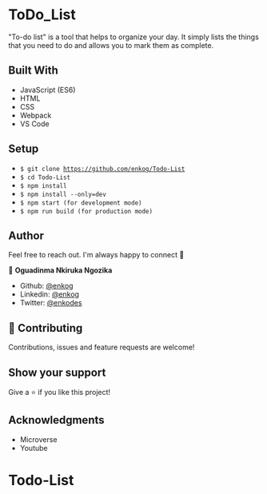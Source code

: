 # ToDo_List

"To-do list" is a tool that helps to organize your day. It simply lists the things that you need to do and allows you to mark them as complete.


## Built With 

- JavaScript (ES6)
- HTML
- CSS
- Webpack
- VS Code

##  Setup    <a name = "setup"></a>

  - <code>$ git clone https://github.com/enkog/Todo-List</code>
  - <code>$ cd Todo-List</code>
  - <code>$ npm install</code>
  - <code>$ npm install --only=dev</code>
  - <code>$ npm start (for development mode)</code>
  - <code>$ npm run build (for production mode)</code>
## Author

Feel free to reach out. I'm always happy to connect :slightly_smiling_face:

👤 **Oguadinma Nkiruka Ngozika**

- Github: [@enkog](https://github.com/enkog)
- Linkedin: [@enkog](https://www.linkedin.com/in/enkog/)
- Twitter: [@enkodes](https://twitter.com/enkodes)


## 🤝 Contributing

Contributions, issues and feature requests are welcome!

## Show your support

Give a ⭐️ if you like this project!

## Acknowledgments

- Microverse
- Youtube

# Todo-List

